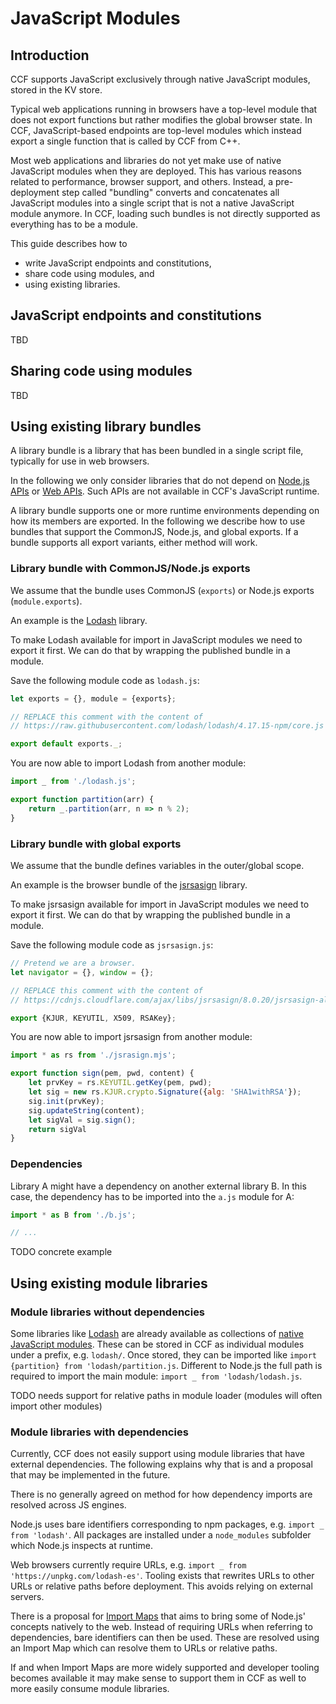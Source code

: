 # JavaScript Modules

## Introduction

CCF supports JavaScript exclusively through native JavaScript modules, stored in the KV store.

Typical web applications running in browsers have a top-level module that does not
export functions but rather modifies the global browser state.
In CCF, JavaScript-based endpoints are top-level modules which instead export a single
function that is called by CCF from C++.

Most web applications and libraries do not yet make use of native JavaScript modules when they are deployed.
This has various reasons related to performance, browser support, and others.
Instead, a pre-deployment step called "bundling" converts and concatenates all JavaScript modules
into a single script that is not a native JavaScript module anymore.
In CCF, loading such bundles is not directly supported as everything has to be a module.

This guide describes how to
- write JavaScript endpoints and constitutions,
- share code using modules, and
- using existing libraries.

## JavaScript endpoints and constitutions

TBD

## Sharing code using modules

TBD

## Using existing library bundles

A library bundle is a library that has been bundled in a single script file,
typically for use in web browsers.

In the following we only consider libraries that do not depend on [Node.js APIs](https://nodejs.org/api/) or [Web APIs](https://developer.mozilla.org/en-US/docs/Web/API).
Such APIs are not available in CCF's JavaScript runtime.

A library bundle supports one or more runtime environments depending on how its members are exported.
In the following we describe how to use bundles that support the CommonJS, Node.js, and global exports.
If a bundle supports all export variants, either method will work.

### Library bundle with CommonJS/Node.js exports

We assume that the bundle uses CommonJS (`exports`) or Node.js exports (`module.exports`).

An example is the [Lodash](https://lodash.com/) library.

To make Lodash available for import in JavaScript modules we need to export it first.
We can do that by wrapping the published bundle in a module.

Save the following module code as `lodash.js`:
```js
let exports = {}, module = {exports};

// REPLACE this comment with the content of
// https://raw.githubusercontent.com/lodash/lodash/4.17.15-npm/core.js

export default exports._;
```

You are now able to import Lodash from another module:
```js
import _ from './lodash.js';

export function partition(arr) {
    return _.partition(arr, n => n % 2);
}
```

### Library bundle with global exports

We assume that the bundle defines variables in the outer/global scope.

An example is the browser bundle of the [jsrsasign](https://github.com/kjur/jsrsasign) library.

To make jsrsasign available for import in JavaScript modules we need to export it first.
We can do that by wrapping the published bundle in a module.

Save the following module code as `jsrsasign.js`:
```js
// Pretend we are a browser.
let navigator = {}, window = {};

// REPLACE this comment with the content of
// https://cdnjs.cloudflare.com/ajax/libs/jsrsasign/8.0.20/jsrsasign-all-min.min.js

export {KJUR, KEYUTIL, X509, RSAKey};
```

You are now able to import jsrsasign from another module:
```js
import * as rs from './jsrasign.mjs';

export function sign(pem, pwd, content) {
    let prvKey = rs.KEYUTIL.getKey(pem, pwd);
    let sig = new rs.KJUR.crypto.Signature({alg: 'SHA1withRSA'});
    sig.init(prvKey);
    sig.updateString(content);
    let sigVal = sig.sign();
    return sigVal
}
```

### Dependencies

Library A might have a dependency on another external library B.
In this case, the dependency has to be imported into the `a.js` module for A:

```js
import * as B from './b.js';

// ...
```

TODO concrete example

## Using existing module libraries

### Module libraries without dependencies

Some libraries like [Lodash](https://lodash.com/) are already available as collections of [native JavaScript modules](https://github.com/lodash/lodash/tree/es).
These can be stored in CCF as individual modules under a prefix, e.g. `lodash/`.
Once stored, they can be imported like `import {partition} from 'lodash/partition.js`.
Different to Node.js the full path is required to import the main module: `import _ from 'lodash/lodash.js`.

TODO needs support for relative paths in module loader (modules will often import other modules)

### Module libraries with dependencies

Currently, CCF does not easily support using module libraries that have external dependencies.
The following explains why that is and a proposal that may be implemented in the future.

There is no generally agreed on method for how dependency imports are resolved across JS engines.

Node.js uses bare identifiers corresponding to npm packages, e.g. `import _ from 'lodash'`.
All packages are installed under a `node_modules` subfolder which Node.js inspects at runtime.

Web browsers currently require URLs, e.g. `import _ from 'https://unpkg.com/lodash-es'`.
Tooling exists that rewrites URLs to other URLs or relative paths before deployment.
This avoids relying on external servers.

There is a proposal for [Import Maps](https://github.com/WICG/import-maps) that aims to
bring some of Node.js' concepts natively to the web.
Instead of requiring URLs when referring to dependencies, bare identifiers can then be used.
These are resolved using an Import Map which can resolve them to URLs or relative paths.

If and when Import Maps are more widely supported and developer tooling becomes available
it may make sense to support them in CCF as well to more easily consume module libraries.
